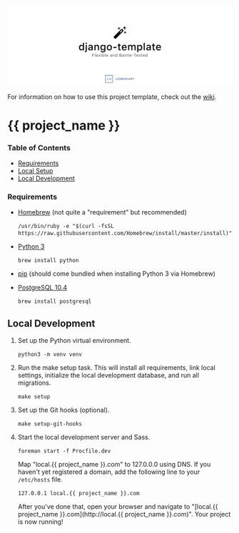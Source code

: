 ![](meta/repo-banner.png)
[![](meta/repo-banner-bottom.png)][lionheart-url]

For information on how to use this project template, check out the [wiki](https://github.com/lionheart/django-template/wiki/Django-2.1).

# {{ project_name }}

### Table of Contents

* [Requirements](#requirements)
* [Local Setup](#local-setup)
* [Local Development](#local-development)

### Requirements

* [Homebrew](https://brew.sh) (not quite a "requirement" but recommended)

      /usr/bin/ruby -e "$(curl -fsSL https://raw.githubusercontent.com/Homebrew/install/master/install)"

* [Python 3](https://www.python.org/downloads/release/python-365/)

      brew install python

* [pip](https://pip.pypa.io/en/stable/) (should come bundled when installing Python 3 via Homebrew)

* [PostgreSQL 10.4](https://www.postgresql.org/about/)

      brew install postgresql

## Local Development

1. Set up the Python virtual environment.

       python3 -m venv venv

2. Run the make setup task. This will install all requirements, link local settings, initialize the local development database, and run all migrations.

       make setup

2. Set up the Git hooks (optional).

       make setup-git-hooks

3. Start the local development server and Sass.

       foreman start -f Procfile.dev

    Map "local.{{ project_name }}.com" to 127.0.0.0 using DNS. If you haven't yet registered a domain, add the following line to your `/etc/hosts` file.

       127.0.0.1 local.{{ project_name }}.com

    After you've done that, open your browser and navigate to "[local.{{ project_name }}.com](http://local.{{ project_name }}.com)". Your project is now running!  


[lionheart-url]: https://lionheartsw.com/


